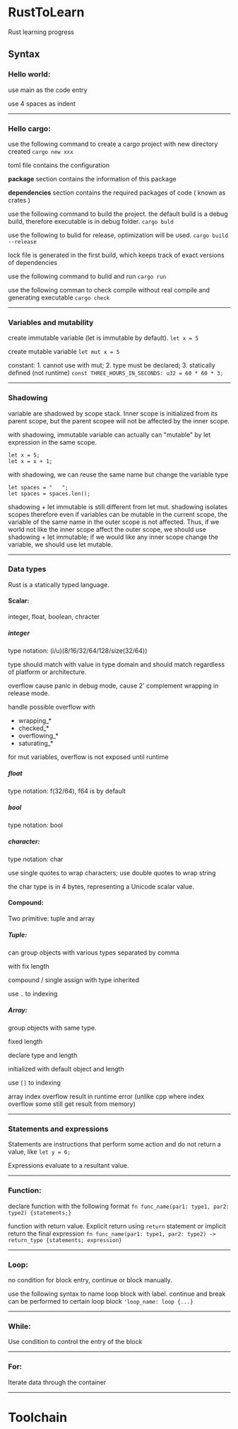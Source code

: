 # RustToLearn
Rust learning progress

## Syntax

### Hello world:
use main as the code entry

use 4 spaces as indent

---

### Hello cargo:
use the following command to create a cargo project with new directory created
```cargo new xxx```

toml file contains the configuration

__package__ section contains the information of this package

__dependencies__ section contains the required packages of code ( known as crates )

use the following command to build the project. the default build is a debug build, therefore executable is in debug folder.
```cargo buld```

use the following to bulid for release, optimization will be used.
```cargo build --release```

lock file is generated in the first build, which keeps track of exact versions of dependencies

use the following command to bulid and run
```cargo run```

use the following comman to check compile without real compile and generating executable
```cargo check```

---

### Variables and mutability
create immutable variable (let is immutable by default).
```let x = 5```

create mutable variable
```let mut x = 5```

constant: 1. cannot use with mut; 2. type must be declared; 3. statically defined (not runtime)
```const THREE_HOURS_IN_SECONDS: u32 = 60 * 60 * 3;```

---

### Shadowing
variable are shadowed by scope stack. Inner scope is initialized from its parent scope, but the parent scopee will not be affected by the inner scope.

with shadowing, immutable variable can actually can "mutable" by let expression in the same scope.
```
let x = 5;
let x = x + 1;
```

with shadowing, we can reuse the same name but change the variable type
```
let spaces = "   ";
let spaces = spaces.len();
```

shadowing + let immutable is still different from let mut. shadowing isolates scopes therefore even if variables can be mutable in the current scope, the variable of the same name in the outer scope is not affected. Thus, if we world not like the inner scope affect the outer scope, we should use shadowing + let immutable; if we would like any inner scope change the variable, we should use let mutable.

---

### Data types
Rust is a statically typed language.

#### Scalar: 
integer,  float, boolean, chracter

##### integer
type notation: (i/u)(8/16/32/64/128/size(32/64))

type should match with value in type domain and should match regardless of platform or architecture.

overflow cause panic in debug mode, cause 2' complement wrapping in release mode.

handle possible overflow with

 - wrapping_*
 - checked_*
 - overflowing_*
 - saturating_*

for mut variables, overflow is not exposed until runtime

##### float
type notation: f(32/64), f64 is by default

##### bool
type notation: bool 

##### character:
type notation: char

use single quotes to wrap characters; use double quotes to wrap string

the char type is in 4 bytes, representing a Unicode scalar value.

#### Compound:
Two primitive: tuple and array

##### Tuple:
can group objects with various types separated by comma

with fix length

compound / single assign with type inherited

use ```.``` to indexing

##### Array:
group objects with same type.

fixed length

declare type and length

initialized with default object and length

use ```[]``` to indexing

array index overflow result in runtime error (unlike cpp where index overflow some still get result from memory)

---

### Statements and expressions
Statements are instructions that perform some action and do not return a value, like ```let y = 6;```

Expressions evaluate to a resultant value.

---

### Function:
declare function with the following format
```fn func_name(par1: type1, par2: type2) {statements;}```

function with return value. Explicit return using ```return``` statement or implicit return the final expression
```fn func_name(par1: type1, par2: type2) -> return_type {statements; expression}```

---

### Loop:
no condition for block entry, continue or block manually.

use the following syntax to name loop block with label. continue and break can be performed to certain loop block
```'loop_name: loop {...}```

---

### While:
Use condition to control the entry of the block

---

### For:
Iterate data through the container

---



# Toolchain
